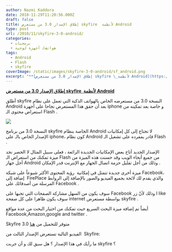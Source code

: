 ```yaml
---
author: Nazmi Kaddora
date: 2010-11-29T11:20:56.000Z
draft: false
title: إطلاق الإصدار 3.0 من مستعرض skyfire  لأنظمة Android
type: post
url: /2010/11/skyfire-3-0-android/
categories:
  - برمجيات
  - هواتف/ أجهزة لوحية
tags:
  - Android
  - Flash
  - skyfire
coverImage: /static/images/skyfire-3-0-android/sf_android.png
excerpt: "**[إطلاق الإصدار 3.0 من مستعرض skyfire \_لأنظمة Android](https://www.it-scoop.com/2010/11/skyfire-3-0-android/)**\n\nأطلق skyfire النسخة 3.0 من مستعرضه الخاص بالهواتف الذكية التي تعمل على نظام Android بعد أن حقق هذا المستعرض نجاحا على أجهزة iphone و خاصة بعد تمكينه من استعراض محتوى الـ Flash .\n\n\n\nالنسخة"
---
```

**[إطلاق الإصدار 3.0 من مستعرض skyfire  لأنظمة Android](https://www.it-scoop.com/2010/11/skyfire-3-0-android/)**

أطلق skyfire النسخة 3.0 من مستعرضه الخاص بالهواتف الذكية التي تعمل على نظام Android بعد أن حقق هذا المستعرض نجاحا على أجهزة iphone و خاصة بعد تمكينه من استعراض محتوى الـ Flash .

![](/static/images/skyfire-3-0-android/sf_android.png)

النسخة 3.0 من برنامج skyfire الخاصة بنظام Android لا تحتاج إلى كل إمكانيات الإصدار الخاص بالـ على iphone، كون نظام Android قادر بمفرده على تشغيل الـ Flash .

الإصدار الجديد أتاح بعض الإمكانيات الجديدة الرائعة ، فعلى سبيل المثال لا الحصر نجد ميزة تمكنك من استعراض الـ Flash من جميع أنحاء الويب وقد حسنت هذه الميزة من أجل جهاز Android وذلك من أجل تقليل حزمة اتصال الجهاز مع الإنترنت قدر الإمكان .

ميزة أخرى جديدة تتمثل في إمكانية  رؤية المحتوى الأكثر شيوعاً على شبكة Facebook، إضافة إلى  FirePlace والذي يقدم لك لائحة بجميع الفيديو والصور بالإضافة إلى الروابط المرسلة من أصدقائك على Facebook .

سوف يكون من السهل مشاركة الصفحات التي تحبها على Facebook وذلك لأنّ زر I like سوف يكون ظاهرا على كل صفحة internet بواسطة مستعرض skyfire .

أيضاً تم إضافة ميزة البحث السريع حيث تمكنك من اختيار البحث من عدة مواقع Facebook,Amazon,google and twitter .

Skyfire 3.0 متوفر للتحميل من [هنا](http://www.skyfire.com/product/android)

الفيديو التالية تستعرض الإصدار الثالث من  Skyfire:

ما رأيك في هذا الإصدار ؟ هل سبق لك و أن جربت skyfire ؟
